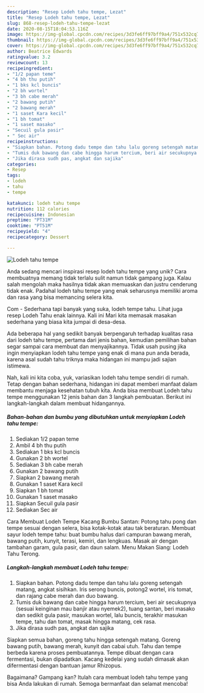 ```yaml
---
description: "Resep Lodeh tahu tempe, Lezat"
title: "Resep Lodeh tahu tempe, Lezat"
slug: 868-resep-lodeh-tahu-tempe-lezat
date: 2020-08-15T18:04:53.116Z
image: https://img-global.cpcdn.com/recipes/3d3fe6ff97bff9a4/751x532cq70/lodeh-tahu-tempe-foto-resep-utama.jpg
thumbnail: https://img-global.cpcdn.com/recipes/3d3fe6ff97bff9a4/751x532cq70/lodeh-tahu-tempe-foto-resep-utama.jpg
cover: https://img-global.cpcdn.com/recipes/3d3fe6ff97bff9a4/751x532cq70/lodeh-tahu-tempe-foto-resep-utama.jpg
author: Beatrice Edwards
ratingvalue: 3.2
reviewcount: 13
recipeingredient:
- "1/2 papan teme"
- "4 bh thu putih"
- "1 bks kcl buncis"
- "2 bh wortel"
- "3 bh cabe merah"
- "2 bawang putih"
- "2 bawang merah"
- "1 saset Kara kecil"
- "1 bh tomat"
- "1 saset masako"
- "Secuil gula pasir"
- " Sec air"
recipeinstructions:
- "Siapkan bahan. Potong dadu tempe dan tahu lalu goreng setengah matang, angkat sisihkan. Iris serong buncis, potong2 wortel, iris tomat, dan rajang cabe merah dan duo bawang."
- "Tumis duk bawang dan cabe hingga harum tercium, beri air secukupnya (sesuai keinginan mau banjir atau nyemek2), tuang santan, beri masako dan sedikit gula pasir, masukan wortel, lalu buncis, terakhir masukan tempe, tahu dan tomat, masak hingga matang, cek rasa."
- "Jika dirasa sudh pas, angkat dan sajika"
categories:
- Resep
tags:
- lodeh
- tahu
- tempe

katakunci: lodeh tahu tempe 
nutrition: 112 calories
recipecuisine: Indonesian
preptime: "PT31M"
cooktime: "PT51M"
recipeyield: "4"
recipecategory: Dessert

---
```



![Lodeh tahu tempe](https://img-global.cpcdn.com/recipes/3d3fe6ff97bff9a4/751x532cq70/lodeh-tahu-tempe-foto-resep-utama.jpg)

Anda sedang mencari inspirasi resep lodeh tahu tempe yang unik? Cara membuatnya memang tidak terlalu sulit namun tidak gampang juga. Kalau salah mengolah maka hasilnya tidak akan memuaskan dan justru cenderung tidak enak. Padahal lodeh tahu tempe yang enak seharusnya memiliki aroma dan rasa yang bisa memancing selera kita.

Com - Sederhana tapi banyak yang suka, lodeh tempe tahu. Lihat juga resep Lodeh Tahu enak lainnya. Kali ini Mari kita memasak masakan sederhana yang biasa kita jumpai di desa-desa.

Ada beberapa hal yang sedikit banyak berpengaruh terhadap kualitas rasa dari lodeh tahu tempe, pertama dari jenis bahan, kemudian pemilihan bahan segar sampai cara membuat dan menyajikannya. Tidak usah pusing jika ingin menyiapkan lodeh tahu tempe yang enak di mana pun anda berada, karena asal sudah tahu triknya maka hidangan ini mampu jadi sajian istimewa.


Nah, kali ini kita coba, yuk, variasikan lodeh tahu tempe sendiri di rumah. Tetap dengan bahan sederhana, hidangan ini dapat memberi manfaat dalam membantu menjaga kesehatan tubuh kita. Anda bisa membuat Lodeh tahu tempe menggunakan 12 jenis bahan dan 3 langkah pembuatan. Berikut ini langkah-langkah dalam membuat hidangannya.

<!--inarticleads1-->

##### Bahan-bahan dan bumbu yang dibutuhkan untuk menyiapkan Lodeh tahu tempe:

1. Sediakan 1/2 papan teme
1. Ambil 4 bh thu putih
1. Sediakan 1 bks kcl buncis
1. Gunakan 2 bh wortel
1. Sediakan 3 bh cabe merah
1. Gunakan 2 bawang putih
1. Siapkan 2 bawang merah
1. Gunakan 1 saset Kara kecil
1. Siapkan 1 bh tomat
1. Gunakan 1 saset masako
1. Siapkan Secuil gula pasir
1. Sediakan  Sec air


Cara Membuat Lodeh Tempe Kacang Bumbu Santan: Potong tahu pong dan tempe sesuai dengan selera, bisa kotak-kotak atau tak beraturan. Membuat sayur lodeh tempe tahu: buat bumbu halus dari campuran bawang merah, bawang putih, kunyit, terasi, kemiri, dan lengkuas. Masak air dengan tambahan garam, gula pasir, dan daun salam. Menu Makan Siang: Lodeh Tahu Terong. 

<!--inarticleads2-->

##### Langkah-langkah membuat Lodeh tahu tempe:

1. Siapkan bahan. Potong dadu tempe dan tahu lalu goreng setengah matang, angkat sisihkan. Iris serong buncis, potong2 wortel, iris tomat, dan rajang cabe merah dan duo bawang.
1. Tumis duk bawang dan cabe hingga harum tercium, beri air secukupnya (sesuai keinginan mau banjir atau nyemek2), tuang santan, beri masako dan sedikit gula pasir, masukan wortel, lalu buncis, terakhir masukan tempe, tahu dan tomat, masak hingga matang, cek rasa.
1. Jika dirasa sudh pas, angkat dan sajika


Siapkan semua bahan, goreng tahu hingga setengah matang. Goreng bawang putih, bawang merah, kunyit dan cabai utuh. Tahu dan tempe berbeda karena proses pembuatannya. Tempe dibuat dengan cara fermentasi, bukan dipadatkan. Kacang kedelai yang sudah dimasak akan difermentasi dengan bantuan jamur Rhizopus. 

Bagaimana? Gampang kan? Itulah cara membuat lodeh tahu tempe yang bisa Anda lakukan di rumah. Semoga bermanfaat dan selamat mencoba!
